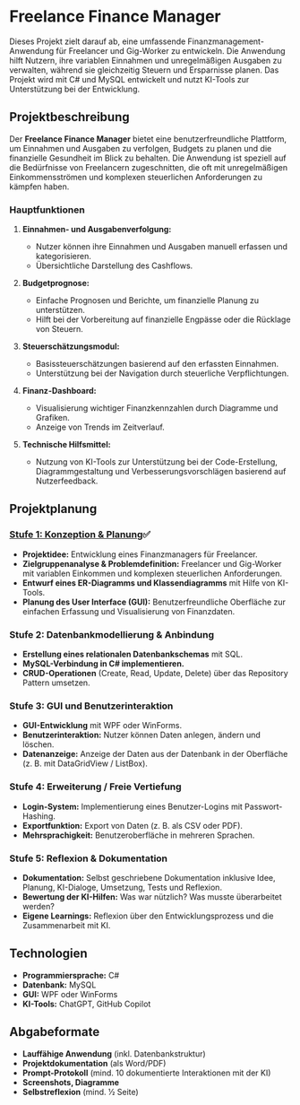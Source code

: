 # Freelance Finance Manager

Dieses Projekt zielt darauf ab, eine umfassende Finanzmanagement-Anwendung für Freelancer und Gig-Worker zu entwickeln. Die Anwendung hilft Nutzern, ihre variablen Einnahmen und unregelmäßigen Ausgaben zu verwalten, während sie gleichzeitig Steuern und Ersparnisse planen. Das Projekt wird mit C# und MySQL entwickelt und nutzt KI-Tools zur Unterstützung bei der Entwicklung.

## Projektbeschreibung

Der **Freelance Finance Manager** bietet eine benutzerfreundliche Plattform, um Einnahmen und Ausgaben zu verfolgen, Budgets zu planen und die finanzielle Gesundheit im Blick zu behalten. Die Anwendung ist speziell auf die Bedürfnisse von Freelancern zugeschnitten, die oft mit unregelmäßigen Einkommensströmen und komplexen steuerlichen Anforderungen zu kämpfen haben.

### Hauptfunktionen

1. **Einnahmen- und Ausgabenverfolgung:**
   - Nutzer können ihre Einnahmen und Ausgaben manuell erfassen und kategorisieren.
   - Übersichtliche Darstellung des Cashflows.

2. **Budgetprognose:**
   - Einfache Prognosen und Berichte, um finanzielle Planung zu unterstützen.
   - Hilft bei der Vorbereitung auf finanzielle Engpässe oder die Rücklage von Steuern.

3. **Steuerschätzungsmodul:**
   - Basissteuerschätzungen basierend auf den erfassten Einnahmen.
   - Unterstützung bei der Navigation durch steuerliche Verpflichtungen.

4. **Finanz-Dashboard:**
   - Visualisierung wichtiger Finanzkennzahlen durch Diagramme und Grafiken.
   - Anzeige von Trends im Zeitverlauf.

5. **Technische Hilfsmittel:**
   - Nutzung von KI-Tools zur Unterstützung bei der Code-Erstellung, Diagrammgestaltung und Verbesserungsvorschlägen basierend auf Nutzerfeedback.

## Projektplanung

### [Stufe 1: Konzeption & Planung](Dokumentation/1_Konzeption_und_Planung.md)✅

- **Projektidee:** Entwicklung eines Finanzmanagers für Freelancer.
- **Zielgruppenanalyse & Problemdefinition:** Freelancer und Gig-Worker mit variablen Einkommen und komplexen steuerlichen Anforderungen.
- **Entwurf eines ER-Diagramms und Klassendiagramms** mit Hilfe von KI-Tools.
- **Planung des User Interface (GUI):** Benutzerfreundliche Oberfläche zur einfachen Erfassung und Visualisierung von Finanzdaten.

### Stufe 2: Datenbankmodellierung & Anbindung

- **Erstellung eines relationalen Datenbankschemas** mit SQL.
- **MySQL-Verbindung in C# implementieren.**
- **CRUD-Operationen** (Create, Read, Update, Delete) über das Repository Pattern umsetzen.

### Stufe 3: GUI und Benutzerinteraktion

- **GUI-Entwicklung** mit WPF oder WinForms.
- **Benutzerinteraktion:** Nutzer können Daten anlegen, ändern und löschen.
- **Datenanzeige:** Anzeige der Daten aus der Datenbank in der Oberfläche (z. B. mit DataGridView / ListBox).

### Stufe 4: Erweiterung / Freie Vertiefung

- **Login-System:** Implementierung eines Benutzer-Logins mit Passwort-Hashing.
- **Exportfunktion:** Export von Daten (z. B. als CSV oder PDF).
- **Mehrsprachigkeit:** Benutzeroberfläche in mehreren Sprachen.

### Stufe 5: Reflexion & Dokumentation

- **Dokumentation:** Selbst geschriebene Dokumentation inklusive Idee, Planung, KI-Dialoge, Umsetzung, Tests und Reflexion.
- **Bewertung der KI-Hilfen:** Was war nützlich? Was musste überarbeitet werden?
- **Eigene Learnings:** Reflexion über den Entwicklungsprozess und die Zusammenarbeit mit KI.

## Technologien

- **Programmiersprache:** C#
- **Datenbank:** MySQL
- **GUI:** WPF oder WinForms
- **KI-Tools:** ChatGPT, GitHub Copilot

## Abgabeformate

- **Lauffähige Anwendung** (inkl. Datenbankstruktur)
- **Projektdokumentation** (als Word/PDF)
- **Prompt-Protokoll** (mind. 10 dokumentierte Interaktionen mit der KI)
- **Screenshots, Diagramme**
- **Selbstreflexion** (mind. 1⁄2 Seite)
